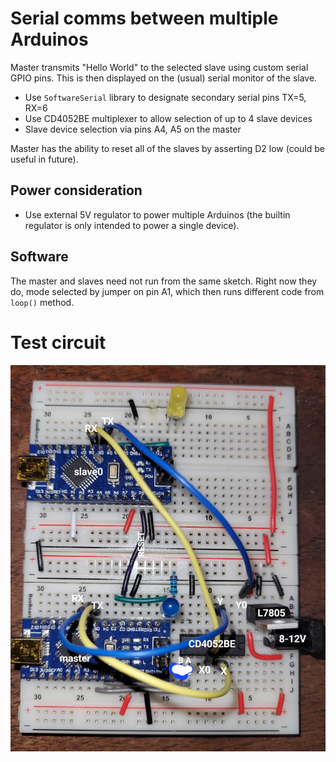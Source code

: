 # Serial comms between multiple Arduinos

Master transmits "Hello World" to the selected slave using custom serial GPIO pins. This is then displayed on the (usual) serial monitor of the slave.

* Use `SoftwareSerial` library to designate secondary serial pins TX=5, RX=6
* Use CD4052BE multiplexer to allow selection of up to 4 slave devices
* Slave device selection via pins A4, A5 on the master

Master has the ability to reset all of the slaves by asserting D2 low (could be useful in future).

## Power consideration

* Use external 5V regulator to power multiple Arduinos (the builtin regulator is only intended to power a single device).

## Software
The master and slaves need not run from the same sketch. Right now they do, mode selected by jumper on pin A1, which then runs different code from `loop()` method.

# Test circuit

![breadboard](circuit.jpg)
